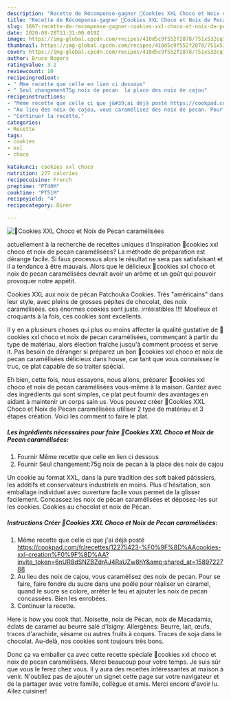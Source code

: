 ```yaml
---
description: "Recette de Récompense-gagner 🍪Cookies XXL Choco et Noix de Pecan caramélisées"
title: "Recette de Récompense-gagner 🍪Cookies XXL Choco et Noix de Pecan caramélisées"
slug: 1697-recette-de-recompense-gagner-cookies-xxl-choco-et-noix-de-pecan-caramelisees
date: 2020-08-28T11:31:00.019Z
image: https://img-global.cpcdn.com/recipes/410d5c9f552f2878/751x532cq70/🍪cookies-xxl-choco-et-noix-de-pecan-caramelisees-photo-principale-de-la-recette.jpg
thumbnail: https://img-global.cpcdn.com/recipes/410d5c9f552f2878/751x532cq70/🍪cookies-xxl-choco-et-noix-de-pecan-caramelisees-photo-principale-de-la-recette.jpg
cover: https://img-global.cpcdn.com/recipes/410d5c9f552f2878/751x532cq70/🍪cookies-xxl-choco-et-noix-de-pecan-caramelisees-photo-principale-de-la-recette.jpg
author: Bruce Rogers
ratingvalue: 3.2
reviewcount: 10
recipeingredient:
- " Mme recette que celle en lien ci dessous"
- " Seul changement75g noix de pecan  la place des noix de cajou"
recipeinstructions:
- "Même recette que celle ci que j&#39;ai déjà posté https://cookpad.com/fr/recettes/12275423-%F0%9F%8D%AAcookies-xxl-creation%F0%9F%8D%AA?invite_token=6nUR8dSNZBZdrAJ4RaUZw8hY&amp;shared_at=1589722788"
- "Au lieu des noix de cajou, vous caramélisez des noix de pecan. Pour se faire, faire fondre du sucre dans une poêle pour réaliser un caramel, quand le sucre se colore, arrêter le feu et ajouter les noix de pecan concassées. Bien les enrobées."
- "Continuer la recette."
categories:
- Recette
tags:
- cookies
- xxl
- choco

katakunci: cookies xxl choco 
nutrition: 277 calories
recipecuisine: French
preptime: "PT40M"
cooktime: "PT51M"
recipeyield: "4"
recipecategory: Dîner

---
```



![🍪Cookies XXL Choco et Noix de Pecan caramélisées](https://img-global.cpcdn.com/recipes/410d5c9f552f2878/751x532cq70/🍪cookies-xxl-choco-et-noix-de-pecan-caramelisees-photo-principale-de-la-recette.jpg)

actuellement à la recherche de recettes uniques d'inspiration 🍪cookies xxl choco et noix de pecan caramélisées? La méthode de préparation est dérange facile. Si faux processus alors le résultat ne sera pas satisfaisant et il a tendance à être mauvais. Alors que le délicieux 🍪cookies xxl choco et noix de pecan caramélisées devrait avoir un arôme et un goût qui pouvoir provoquer notre appétit.

Cookies XXL aux noix de pécan Patchouka Cookies. Très &#34;américains&#34; dans leur style, avec pleins de grosses pépites de chocolat, des noix caramélisées. ces énormes cookies sont juste. irrésistibles !!!! Moelleux et croquants à la fois, ces cookies sont excellents.

Il y en a plusieurs choses qui plus ou moins affecter la qualité gustative de 🍪cookies xxl choco et noix de pecan caramélisées, commençant à partir du type de matériau, alors élection fraîche jusqu'à comment process et serve it. Pas besoin de déranger si préparez un bon 🍪cookies xxl choco et noix de pecan caramélisées délicieux dans house, car tant que vous connaissez le truc, ce plat capable de so traiter spécial.


Eh bien, cette fois, nous essayons, nous allons, préparer 🍪cookies xxl choco et noix de pecan caramélisées vous-même à la maison. Gardez avec des ingrédients qui sont simples, ce plat peut fournir des avantages en aidant à maintenir un corps sain us. Vous pouvez créer 🍪Cookies XXL Choco et Noix de Pecan caramélisées utiliser 2 type de matériau et 3 étapes création. Voici les comment to faire le plat.

<!--inarticleads1-->

##### Les ingrédients nécessaires pour faire 🍪Cookies XXL Choco et Noix de Pecan caramélisées:

1. Fournir  Même recette que celle en lien ci dessous
1. Fournir  Seul changement:75g noix de pecan à la place des noix de cajou


Un cookie au format XXL, dans la pure tradition des soft baked pâtissiers, les additifs et conservateurs industriels en moins. Plus d&#39;hésitation, son emballage individuel avec ouverture facile vous permet de la glisser facilement. Concassez les noix de pécan caramélisées et déposez-les sur les cookies. Cookies au chocolat et noix de Pécan. 

<!--inarticleads2-->

##### Instructions Créer 🍪Cookies XXL Choco et Noix de Pecan caramélisées:

1. Même recette que celle ci que j&#39;ai déjà posté https://cookpad.com/fr/recettes/12275423-%F0%9F%8D%AAcookies-xxl-creation%F0%9F%8D%AA?invite_token=6nUR8dSNZBZdrAJ4RaUZw8hY&amp;shared_at=1589722788
1. Au lieu des noix de cajou, vous caramélisez des noix de pecan. Pour se faire, faire fondre du sucre dans une poêle pour réaliser un caramel, quand le sucre se colore, arrêter le feu et ajouter les noix de pecan concassées. Bien les enrobées.
1. Continuer la recette.


Here is how you cook that. Noisette, noix de Pécan, noix de Macadamia, éclats de caramel au beurre salé d&#39;Isigny. Allergènes: Beurre, lait, œufs, traces d&#39;arachide, sésame ou autres fruits à coques. Traces de soja dans le chocolat. Au-delà, nos cookies sont toujours très bons. 


Donc ça va emballer ça avec cette recette spéciale 🍪cookies xxl choco et noix de pecan caramélisées. Merci beaucoup pour votre temps. Je suis sûr que vous le ferez chez vous. Il y aura des recettes  intéressantes at maison à venir. N'oubliez pas de ajouter un signet cette page sur votre navigateur et de la partager avec votre famille, collègue et amis. Merci encore d'avoir lu. Allez cuisiner!
